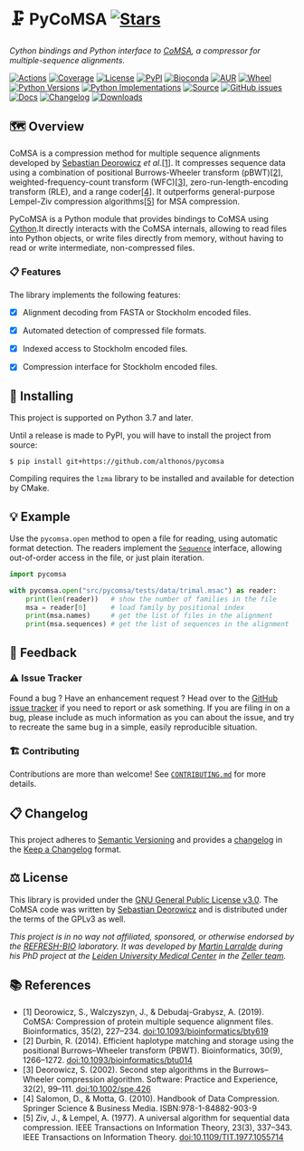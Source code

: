 # 🗜️ PyCoMSA [![Stars](https://img.shields.io/github/stars/althonos/pycomsa.svg?style=social&maxAge=3600&label=Star)](https://github.com/althonos/pycomsa/stargazers)

*Cython bindings and Python interface to [CoMSA](https://github.com/refresh-bio/CoMSA/), a compressor for multiple-sequence alignments.*

[![Actions](https://img.shields.io/github/actions/workflow/status/althonos/pycomsa/test.yml?branch=main&logo=github&style=flat-square&maxAge=300)](https://github.com/althonos/pycomsa/actions)
[![Coverage](https://img.shields.io/codecov/c/gh/althonos/pycomsa?style=flat-square&maxAge=3600&logo=codecov)](https://codecov.io/gh/althonos/pycomsa/)
[![License](https://img.shields.io/badge/license-GPLv3-blue.svg?style=flat-square&maxAge=2678400)](https://choosealicense.com/licenses/gpl-3.0/)
[![PyPI](https://img.shields.io/pypi/v/pycomsa.svg?style=flat-square&maxAge=3600&logo=PyPI)](https://pypi.org/project/pycomsa)
[![Bioconda](https://img.shields.io/conda/vn/bioconda/pycomsa?style=flat-square&maxAge=3600&logo=anaconda)](https://anaconda.org/bioconda/pycomsa)
[![AUR](https://img.shields.io/aur/version/python-pycomsa?logo=archlinux&style=flat-square&maxAge=3600)](https://aur.archlinux.org/packages/python-pycomsa)
[![Wheel](https://img.shields.io/pypi/wheel/pycomsa.svg?style=flat-square&maxAge=3600)](https://pypi.org/project/pycomsa/#files)
[![Python Versions](https://img.shields.io/pypi/pyversions/pycomsa.svg?style=flat-square&maxAge=600&logo=python)](https://pypi.org/project/pycomsa/#files)
[![Python Implementations](https://img.shields.io/pypi/implementation/pycomsa.svg?style=flat-square&maxAge=600&label=impl)](https://pypi.org/project/pycomsa/#files)
[![Source](https://img.shields.io/badge/source-GitHub-303030.svg?maxAge=2678400&style=flat-square)](https://github.com/althonos/pycomsa/)
[![GitHub issues](https://img.shields.io/github/issues/althonos/pycomsa.svg?style=flat-square&maxAge=600)](https://github.com/althonos/pycomsa/issues)
[![Docs](https://img.shields.io/readthedocs/pycomsa/latest?style=flat-square&maxAge=600)](https://pycomsa.readthedocs.io)
[![Changelog](https://img.shields.io/badge/keep%20a-changelog-8A0707.svg?maxAge=2678400&style=flat-square)](https://github.com/althonos/pycomsa/blob/main/CHANGELOG.md)
[![Downloads](https://img.shields.io/pypi/dm/pycomsa?style=flat-square&color=303f9f&maxAge=86400&label=downloads)](https://pepy.tech/project/pycomsa)


## 🗺️ Overview

CoMSA is a compression method for multiple sequence alignments developed
by [Sebastian Deorowicz](https://github.com/sebastiandeorowicz) *et al.*[\[1\]](#ref1).
It compresses sequence data using a combination of positional Burrows-Wheeler transform (pBWT)[\[2\]](#ref2), weighted-frequency-count transform (WFC)[\[3\]](#ref3),
zero-run-length-encoding transform (RLE), and a range coder[\[4\]](#ref4).
It outperforms general-purpose Lempel-Ziv compression algorithms[\[5\]](#ref5)
for MSA compression.

PyCoMSA is a Python module that provides bindings to CoMSA using
[Cython](https://cython.org/).It directly interacts with the CoMSA
internals, allowing to read files into Python objects, or write
files directly from memory, without having to read or write intermediate,
non-compressed files.

### 📋 Features

The library implements the following features:

- [x] Alignment decoding from FASTA or Stockholm encoded files.
- [x] Automated detection of compressed file formats.
- [x] Indexed access to Stockholm encoded files.
- [x] Compression interface for Stockholm encoded files.


## 🔧 Installing

This project is supported on Python 3.7 and later.

Until a release is made to PyPI, you will have to install the project from
source:

```console
$ pip install git+https://github.com/althonos/pycomsa
```

Compiling requires the `lzma` library to be installed and available for
detection by CMake.

## 💡 Example

Use the `pycomsa.open` method to open a file for reading, using
automatic format detection. The readers implement the
[`Sequence`](https://docs.python.org/3/library/collections.abc.html#collections.abc.Sequence)
interface, allowing out-of-order access in the file, or just plain
iteration.

```python
import pycomsa

with pycomsa.open("src/pycomsa/tests/data/trimal.msac") as reader:
    print(len(reader))   # show the number of families in the file
    msa = reader[0]      # load family by positional index
    print(msa.names)     # get the list of files in the alignment
    print(msa.sequences) # get the list of sequences in the alignment
```

## 💭 Feedback

### ⚠️ Issue Tracker

Found a bug ? Have an enhancement request ? Head over to the [GitHub issue
tracker](https://github.com/althonos/pycomsa/issues) if you need to report
or ask something. If you are filing in on a bug, please include as much
information as you can about the issue, and try to recreate the same bug
in a simple, easily reproducible situation.

### 🏗️ Contributing

Contributions are more than welcome! See
[`CONTRIBUTING.md`](https://github.com/althonos/pycomsa/blob/main/CONTRIBUTING.md)
for more details.

## 📋 Changelog

This project adheres to [Semantic Versioning](http://semver.org/spec/v2.0.0.html)
and provides a [changelog](https://github.com/althonos/pycomsa/blob/main/CHANGELOG.md)
in the [Keep a Changelog](http://keepachangelog.com/en/1.0.0/) format.


## ⚖️ License

This library is provided under the
[GNU General Public License v3.0](https://choosealicense.com/licenses/gpl-3.0/).
The CoMSA code was written by [Sebastian Deorowicz](https://github.com/sebastiandeorowicz)
and is distributed under the terms of the GPLv3 as well.

*This project is in no way not affiliated, sponsored, or otherwise endorsed
by the [REFRESH-BIO](https://github.com/refresh-bio) laboratory. It was developed
by [Martin Larralde](https://github.com/althonos/) during his PhD project
at the [Leiden University Medical Center](https://www.lumc.nl/) in
the [Zeller team](https://github.com/zellerlab).*


## 📚 References

- <a id="ref1">\[1\]</a> Deorowicz, S., Walczyszyn, J., & Debudaj-Grabysz, A. (2019). CoMSA: Compression of protein multiple sequence alignment files. Bioinformatics, 35(2), 227–234. [doi:10.1093/bioinformatics/bty619](https://doi.org/10.1093/bioinformatics/bty619)
- <a id="ref2">\[2\]</a> Durbin, R. (2014). Efficient haplotype matching and storage using the positional Burrows–Wheeler transform (PBWT). Bioinformatics, 30(9), 1266–1272. [doi:10.1093/bioinformatics/btu014](https://doi.org/10.1093/bioinformatics/btu014)
- <a id="ref3">\[3\]</a> Deorowicz, S. (2002). Second step algorithms in the Burrows–Wheeler compression algorithm. Software: Practice and Experience, 32(2), 99–111. [doi:10.1002/spe.426](https://doi.org/10.1002/spe.426)
- <a id="ref4">\[4\]</a> Salomon, D., & Motta, G. (2010). Handbook of Data Compression. Springer Science & Business Media. ISBN:978-1-84882-903-9
- <a id="ref5">\[5\]</a> Ziv, J., & Lempel, A. (1977). A universal algorithm for sequential data compression. IEEE Transactions on Information Theory, 23(3), 337–343. IEEE Transactions on Information Theory. [doi:10.1109/TIT.1977.1055714](https://doi.org/10.1109/TIT.1977.1055714)